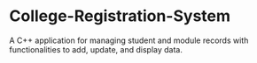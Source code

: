 # College-Registration-System
A C++ application for managing student and module records with functionalities to add, update, and display data.
